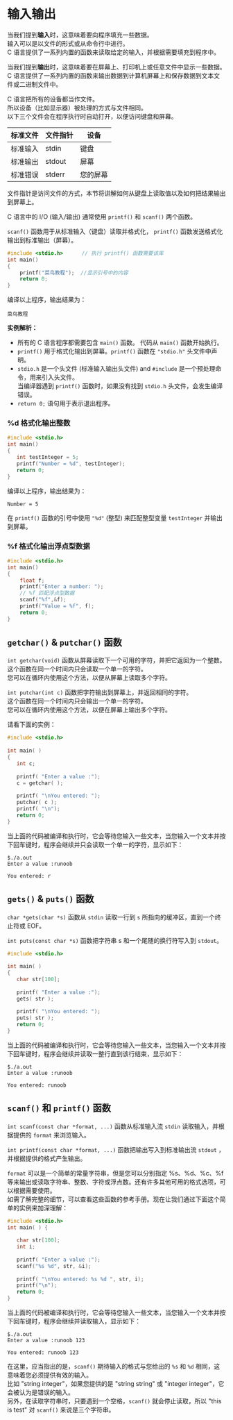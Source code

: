 # 输入输出

当我们提到**输入**时，这意味着要向程序填充一些数据。    
输入可以是以文件的形式或从命令行中进行。  
C 语言提供了一系列内置的函数来读取给定的输入，并根据需要填充到程序中。

当我们提到**输出**时，这意味着要在屏幕上、打印机上或任意文件中显示一些数据。  
C 语言提供了一系列内置的函数来输出数据到计算机屏幕上和保存数据到文本文件或二进制文件中。

C 语言把所有的设备都当作文件。  
所以设备（比如显示器）被处理的方式与文件相同。  
以下三个文件会在程序执行时自动打开，以便访问键盘和屏幕。

| 标准文件 | 文件指针   | 设备   |
|------|--------|------|
| 标准输入 | stdin  | 键盘   |
| 标准输出 | stdout | 屏幕   |
| 标准错误 | stderr | 您的屏幕 |

文件指针是访问文件的方式，本节将讲解如何从键盘上读取值以及如何把结果输出到屏幕上。

C 语言中的 I/O (输入/输出) 通常使用 `printf()` 和 `scanf()` 两个函数。

`scanf()` 函数用于从标准输入（键盘）读取并格式化， `printf()` 函数发送格式化输出到标准输出（屏幕）。

```c
#include <stdio.h>      // 执行 printf() 函数需要该库
int main()
{
    printf("菜鸟教程");  //显示引号中的内容
    return 0;
}
```

编译以上程序，输出结果为：

```text
菜鸟教程
```

**实例解析：**

- 所有的 C 语言程序都需要包含 `main()` 函数。 代码从 `main()` 函数开始执行。
- `printf()` 用于格式化输出到屏幕。`printf()` 函数在 `"stdio.h"` 头文件中声明。
- `stdio.h` 是一个头文件 (标准输入输出头文件) and `#include` 是一个预处理命令，用来引入头文件。  
  当编译器遇到 `printf()` 函数时，如果没有找到 `stdio.h` 头文件，会发生编译错误。
- `return 0;` 语句用于表示退出程序。

### %d 格式化输出整数

```c
#include <stdio.h>
int main()
{
   int testInteger = 5;
   printf("Number = %d", testInteger);
   return 0;
}
```

编译以上程序，输出结果为：

```text
Number = 5
```

在 `printf()` 函数的引号中使用 `"%d"` (整型) 来匹配整型变量 `testInteger` 并输出到屏幕。

### %f 格式化输出浮点型数据

```c
#include <stdio.h>
int main()
{
    float f;
    printf("Enter a number: ");
    // %f 匹配浮点型数据
    scanf("%f",&f);
    printf("Value = %f", f);
    return 0;
}
```

## `getchar()` & `putchar()` 函数

`int getchar(void)` 函数从屏幕读取下一个可用的字符，并把它返回为一个整数。  
这个函数在同一个时间内只会读取一个单一的字符。  
您可以在循环内使用这个方法，以便从屏幕上读取多个字符。

`int putchar(int c)` 函数把字符输出到屏幕上，并返回相同的字符。  
这个函数在同一个时间内只会输出一个单一的字符。  
您可以在循环内使用这个方法，以便在屏幕上输出多个字符。

请看下面的实例：

```c
#include <stdio.h>
 
int main( )
{
   int c;
 
   printf( "Enter a value :");
   c = getchar( );
 
   printf( "\nYou entered: ");
   putchar( c );
   printf( "\n");
   return 0;
}
```

当上面的代码被编译和执行时，它会等待您输入一些文本，当您输入一个文本并按下回车键时，程序会继续并只会读取一个单一的字符，显示如下：

```text
$./a.out
Enter a value :runoob

You entered: r
```

## `gets()` & `puts()` 函数

`char *gets(char *s)` 函数从 `stdin` 读取一行到 `s` 所指向的缓冲区，直到一个终止符或 EOF。

`int puts(const char *s)` 函数把字符串 s 和一个尾随的换行符写入到 `stdout`。

```c
#include <stdio.h>
 
int main( )
{
   char str[100];
 
   printf( "Enter a value :");
   gets( str );
 
   printf( "\nYou entered: ");
   puts( str );
   return 0;
}
```

当上面的代码被编译和执行时，它会等待您输入一些文本，当您输入一个文本并按下回车键时，程序会继续并读取一整行直到该行结束，显示如下：

```text
$./a.out
Enter a value :runoob

You entered: runoob
```

## `scanf()` 和 `printf()` 函数

`int scanf(const char *format, ...)` 函数从标准输入流 `stdin` 读取输入，并根据提供的 `format` 来浏览输入。

`int printf(const char *format, ...)` 函数把输出写入到标准输出流 `stdout` ，并根据提供的格式产生输出。

`format` 可以是一个简单的常量字符串，但是您可以分别指定 %s、%d、%c、%f
等来输出或读取字符串、整数、字符或浮点数。还有许多其他可用的格式选项，可以根据需要使用。  
如需了解完整的细节，可以查看这些函数的参考手册。现在让我们通过下面这个简单的实例来加深理解：

```c
#include <stdio.h>
int main( ) {
 
   char str[100];
   int i;
 
   printf( "Enter a value :");
   scanf("%s %d", str, &i);
 
   printf( "\nYou entered: %s %d ", str, i);
   printf("\n");
   return 0;
}
```

当上面的代码被编译和执行时，它会等待您输入一些文本，当您输入一个文本并按下回车键时，程序会继续并读取输入，显示如下：

```text
$./a.out
Enter a value :runoob 123

You entered: runoob 123 
```

在这里，应当指出的是，`scanf()` 期待输入的格式与您给出的 `%s` 和 `%d` 相同，这意味着您必须提供有效的输入。  
比如 "string integer"，如果您提供的是 "string string" 或 "integer integer"，它会被认为是错误的输入。  
另外，在读取字符串时，只要遇到一个空格，`scanf()` 就会停止读取，所以 "this is test" 对 `scanf()` 来说是三个字符串。
